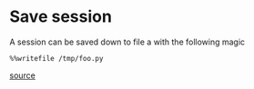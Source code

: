 # Save session
A session can be saved down to file a with the following magic
```
%%writefile /tmp/foo.py
```

[source](https://datascience.stackexchange.com/questions/13669/how-to-export-one-cell-of-a-jupyter-notebook)
